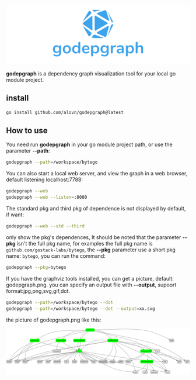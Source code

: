 ![godepgraph](./docs/logo.png)

**godepgraph** is a dependency graph visualization tool for your local go module project.

## install

```bash
go install github.com/alovn/godepgraph@latest
```

## How to use

You need run **godepgraph** in your go module project path, or use the parameter **--path**:

```bash
godepgraph --path=/workspace/bytego
```

You can also start a local web server, and view the graph in a web browser, default listening localhost:7788:

```bash
godepgraph --web
godepgraph --web --listen=:8080
```

The standard pkg and third pkg of dependence is not displayed by default, if want:

```bash
godepgraph --web --std --third
```

only show the pkg's dependences, It should be noted that the parameter **--pkg** isn't the full pkg name, for examples the full pkg name is `github.com/gostack-labs/bytego`, the **--pkg** parameter use a short pkg name: `bytego`, you can run the command:

```bash
godepgraph --pkg=bytego
```

If you have the graphviz tools installed, you can get a picture, default: godepgraph.png. you can specify an output file with  **--output**, supoort format:jpg,png,svg,gif,dot.

```bash
godepgraph --path=/workspace/bytego --dot
godepgraph --path=/workspace/bytego --dot --output=xx.svg
```

the picture of godepgraph.png like this:

![godepgraph](./docs/godepgraph.png)
